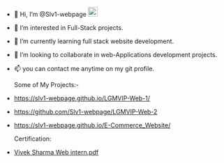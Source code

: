 
- 👋 Hi, I’m @Slv1-webpage <span class="inline-flex">
                    <a href="https://dev.to/viveksh76483611">
                      <img
                        src="https://d2fltix0v2e0sb.cloudfront.net/dev-badge.svg"
                        alt="vivek sharma's DEV Profile"
                        height="22"
                        width="22"
                      />
                    </a> 
- 👀 I’m interested in Full-Stack projects.
- 🌱 I’m currently learning full stack website development.
- 💞️ I’m looking to collaborate in  web-Applications development projects.
- 📫 you can contact me anytime on my git profile.

  Some of My Projects:-
-  https://slv1-webpage.github.io/LGMVIP-Web-1/
- https://github.com/Slv1-webpage/LGMVIP-Web-2
- https://slv1-webpage.github.io/E-Commerce_Website/
  
  Certification:
  
-  [Vivek Sharma Web intern.pdf](https://github.com/Slv1-webpage/Slv1-webpage/files/7962988/Vivek.Sharma.Web.intern.pdf)
<!---
Slv1-webpage/Slv1-webpage is a ✨ special ✨ repository because its `README.md` (this file) appears on your GitHub profile.
You can click the Preview link to take a look at your changes.
--->
<div data-iframe-width="150" data-iframe-height="270" data-share-badge-id="a52f4914-f9d2-4bde-9820-6190d87bea2a" data-share-badge-host="https://www.credly.com"></div><script type="text/javascript" async src="//cdn.credly.com/assets/utilities/embed.js"></script>
